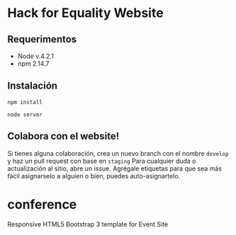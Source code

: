 # Hack for Equality Website

## Requerimentos
- Node v.4.2.1
- npm 2.14.7

## Instalación
`npm install`


`node server`

## Colabora con el website!
Si tienes alguna colaboración, crea un nuevo branch con el nombre `develop` y haz un pull request con base en `staging` 
Para cualquier duda o actualización al sitio, abre un issue. Agrégale etiquetas para que sea más fácil asignarselo a alguien o bien, puedes auto-asignartelo. 

# conference
Responsive HTML5 Bootstrap 3 template for Event Site
